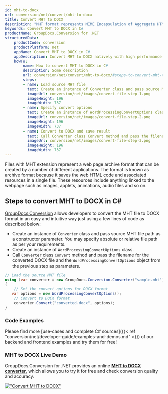 ```yaml
---
id: mht-to-docx
url: conversion/net/convert/mht-to-docx
title: Convert MHT to DOCX
description: "MHT format represents MIME Encapsulation of Aggregate HTML with .mht extension. Learn how to convert MHT to DOCX file programmatically in C# language using GroupDocs.Conversion for .NET library."
keywords: Convert MHT to DOCX in C#
productName: GroupDocs.Conversion for .NET
structuredData:
    productCode: conversion
    productPlatform: net
    appName: Convert MHT to DOCX in C#
    appDescription: Convert MHT to DOCX natively with high performance using C# language and server side GroupDocs.Conversion for .NET APIs, without the use of any software like Microsoft or Open Office.
    howTo:
        name: How to convert MHT to DOCX in C# 
        description: Some description
        url: conversion/net/convert/mht-to-docx/#steps-to-convert-mht-to-docx-in-c
        steps:
        - name: Load source MHT file 
          text: Create an instance of Converter class and pass source MHT file path as a constructor parameter. You may specify absolute or relative file path as per your requirements. 
          imageUrl: conversion/net/images/convert-file-step-1.png
          imageHeight: 196
          imageWidth: 737
        - name: Specify convert options 
          text: Create an instance of WordProcessingConvertOptions class.
          imageUrl: conversion/net/images/convert-file-step-2.png
          imageHeight: 196
          imageWidth: 737
        - name: Convert to DOCX and save result 
          text: Call Converter class Convert method and pass the filename for the converted HTML file and the WordProcessingConvertOptions object from the previous step as parameters.
          imageUrl: conversion/net/images/convert-file-step-3.png
          imageHeight: 196
          imageWidth: 737
---
```


Files with MHT extension represent a web page archive format that can be created by a number of different applications. The format is known as archive format because it saves the web HTML code and associated resources in a single file. These resources include anything linked to the webpage such as images, applets, animations, audio files and so on.

## Steps to convert MHT to DOCX in C#

[GroupDocs.Conversion](https://products.groupdocs.com/conversion/net) allows developers to convert the MHT file to DOCX format in an easy and intuitive way just using a few lines of code as described below:

* Create an instance of `Converter` class and pass source MHT file path as a constructor parameter. You may specify absolute or relative file path as per your requirements. 
* Create an instance of `WordProcessingConvertOptions` class.
* Call `Converter` class `Convert` method and pass the filename for the converted DOCX file and the `WordProcessingConvertOptions` object from the previous step as parameters.

```csharp
// Load the source MHT file
using (var converter = new GroupDocs.Conversion.Converter("sample.mht"))
{
    // Set the convert options for DOCX format
   var options = new WordProcessingConvertOptions();
    // Convert to DOCX format
    converter.Convert("converted.docx", options);
}
```

### Code Examples

Please find more [use-cases and complete C# sources]({{< ref "conversion/net/developer-guide/examples-and-demos.md" >}}) of our backend and frontend examples and try them for free!

### MHT to DOCX Live Demo

GroupDocs.Conversion for .NET provides an online [**MHT to DOCX converter**](https://products.groupdocs.app/conversion/mht-to-docx), which allows you to try it for free and check conversion quality and accuracy.

[!["Convert MHT to DOCX"](conversion/net/images/convert-to-docx/convert-mht-to-docx.png)](https://products.groupdocs.app/conversion/mht-to-docx)